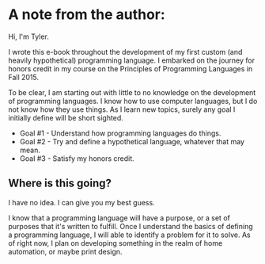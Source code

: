  
# A note from the author:

Hi, I'm Tyler. 

I wrote this e-book throughout the development of my first custom (and heavily hypothetical) programming language. I embarked on the journey for honors credit in my course on the Principles of Programming Languages in Fall 2015. 


To be clear, I am starting out with little to no knowledge on the development of programming languages. I know how to use computer languages, but I do not know how they use things. As I learn new topics, surely any goal I initially define will be short sighted.  

- Goal #1 - Understand how programming languages do things. 
- Goal #2 - Try and define a hypothetical language, whatever that may mean.
- Goal #3 - Satisfy my honors credit. 

## Where is this going?

I have no idea. I can give you my best guess. 

I know that a programming language will have a purpose, or a set of purposes that it's written to fulfill.  Once I understand the basics of defining a programming language, I will able to identify a problem for it to solve. As of right now, I plan on developing something in the realm of home automation, or maybe print design. 

